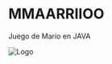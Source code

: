 # MMAARRIIOO
Juego de Mario en JAVA


![Logo](https://user-images.githubusercontent.com/80227002/113475933-78e21180-9478-11eb-95f4-da9485a8646a.png)
